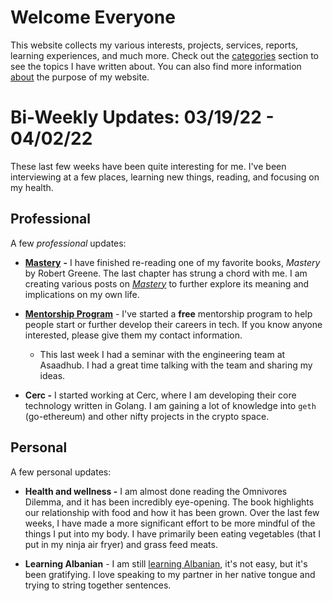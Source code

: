 # Welcome Everyone

This website collects my various interests, projects, services, reports, learning experiences, and much more. Check out the [categories](https://abdurabbani00.atlassian.net/categories/ "/categories/") section to see the topics I have written about. You can also find more information [about](https://abdurabbani00.atlassian.net/about/ "/about/") the purpose of my website.

# Bi-Weekly Updates: 03/19/22 - 04/02/22

These last few weeks have been quite interesting for me. I've been interviewing at a few places, learning new things, reading, and focusing on my health.

## Professional

A few _professional_ updates:

- [**Mastery**](https://abdurabbani00.atlassian.net/categories/mastery "/categories/mastery") **-** I have finished re-reading one of my favorite books, _Mastery_ by Robert Greene. The last chapter has strung a chord with me. I am creating various posts on [_Mastery_](https://abdurabbani00.atlassian.net/categories/mastery "/categories/mastery") to further explore its meaning and implications on my own life.

- [**Mentorship Program**](https://abdurabbani00.atlassian.net/categories/career/mentorship_program "/categories/career/mentorship_program") - I've started a **free** mentorship program to help people start or further develop their careers in tech. If you know anyone interested, please give them my contact information.

  - This last week I had a seminar with the engineering team at Asaadhub. I had a great time talking with the team and sharing my ideas.

- **Cerc -** I started working at Cerc, where I am developing their core technology written in Golang. I am gaining a lot of knowledge into `geth` (go-ethereum) and other nifty projects in the crypto space.

## Personal

A few personal updates:

- **Health and wellness -** I am almost done reading the Omnivores Dilemma, and it has been incredibly eye-opening. The book highlights our relationship with food and how it has been grown. Over the last few weeks, I have made a more significant effort to be more mindful of the things I put into my body. I have primarily been eating vegetables (that I put in my ninja air fryer) and grass feed meats.

- **Learning Albanian** - I am still [learning Albanian](https://abdurabbani00.atlassian.net/categories/learning/languages/learning_albanian "/categories/learning/languages/learning_albanian"), it's not easy, but it's been gratifying. I love speaking to my partner in her native tongue and trying to string together sentences.
